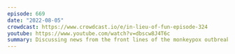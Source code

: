 ```yaml
---
episode: 669
date: "2022-08-05"
crowdcast: https://www.crowdcast.io/e/in-lieu-of-fun-episode-324
youtube: https://www.youtube.com/watch?v=dbscw8J4T6c
summary: Discussing news from the front lines of the monkeypox outbreak
---
```

